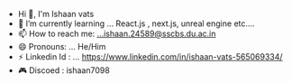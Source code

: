 - Hi 👋, I'm Ishaan vats
- 🌱 I’m currently learning ... React.js , next.js, unreal engine etc....
- 📫 How to reach me: ...ishaan.24589@sscbs.du.ac.in
- 😄 Pronouns: ... He/Him
- ⚡ Linkedin Id : ... https://www.linkedin.com/in/ishaan-vats-565069334/
- 🎮 Discoed : ishaan7098

